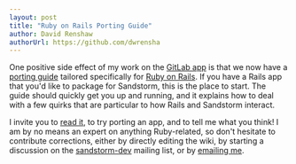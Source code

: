 ```yaml
---
layout: post
title: "Ruby on Rails Porting Guide"
author: David Renshaw
authorUrl: https://github.com/dwrensha
---
```


One positive side effect of my work on the
[GitLab app](2015-01-21-gitweb-and-gitlab.html) is that we now have a
[porting guide](https://github.com/sandstorm-io/sandstorm/wiki/Ruby-on-Rails)
tailored specifically for [Ruby on Rails](http://rubyonrails.org).
If you have a Rails app that you'd like to package for Sandstorm, this is
the place to start. The guide should quickly get you up and running, and it
explains how to deal with a few quirks that are particular to how Rails and
Sandstorm interact.

I invite you to
[read it](https://github.com/sandstorm-io/sandstorm/wiki/Ruby-on-Rails), to try
porting an app, and to tell me what you think! I am by no means an expert on
anything Ruby-related, so don't hesitate to contribute corrections, either by
directly editing the wiki, by starting a discussion on the
[sandstorm-dev](https://groups.io/g/sandstorm-dev-group)
mailing list, or by [emailing me](mailto:david@sandstorm.io).